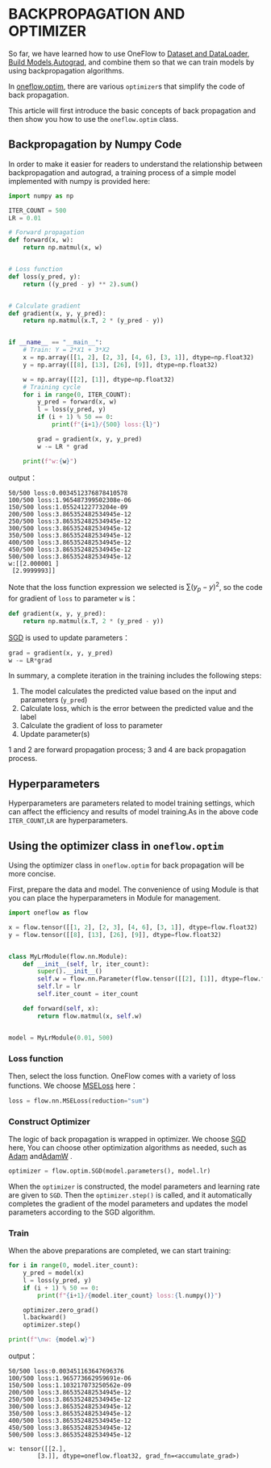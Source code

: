 # BACKPROPAGATION AND OPTIMIZER

So far, we have learned how to use OneFlow to [Dataset and DataLoader](./03_dataset_dataloader.md), [Build Models](./04_build_network.md),[Autograd](./05_autograd.md), and combine them so that we can train models by using backpropagation algorithms.

In [oneflow.optim](https://oneflow.readthedocs.io/en/master/optim.html), there are various `optimizer`s that simplify the code of back propagation.

This article will first introduce the basic concepts of back propagation and then show you how to use the `oneflow.optim` class.

## Backpropagation by Numpy Code

In order to make it easier for readers to understand the relationship between backpropagation and autograd, a training process of a simple model implemented with numpy is provided here:

```python
import numpy as np

ITER_COUNT = 500
LR = 0.01

# Forward propagation
def forward(x, w):
    return np.matmul(x, w)


# Loss function
def loss(y_pred, y):
    return ((y_pred - y) ** 2).sum()


# Calculate gradient
def gradient(x, y, y_pred):
    return np.matmul(x.T, 2 * (y_pred - y))


if __name__ == "__main__":
    # Train: Y = 2*X1 + 3*X2
    x = np.array([[1, 2], [2, 3], [4, 6], [3, 1]], dtype=np.float32)
    y = np.array([[8], [13], [26], [9]], dtype=np.float32)

    w = np.array([[2], [1]], dtype=np.float32)
    # Training cycle
    for i in range(0, ITER_COUNT):
        y_pred = forward(x, w)
        l = loss(y_pred, y)
        if (i + 1) % 50 == 0:
            print(f"{i+1}/{500} loss:{l}")

        grad = gradient(x, y, y_pred)
        w -= LR * grad

    print(f"w:{w}")
```

output：

```text
50/500 loss:0.0034512376878410578
100/500 loss:1.965487399502308e-06
150/500 loss:1.05524122773204e-09
200/500 loss:3.865352482534945e-12
250/500 loss:3.865352482534945e-12
300/500 loss:3.865352482534945e-12
350/500 loss:3.865352482534945e-12
400/500 loss:3.865352482534945e-12
450/500 loss:3.865352482534945e-12
500/500 loss:3.865352482534945e-12
w:[[2.000001 ]
 [2.9999993]]
```

Note that the loss function expression we selected is $\sum (y_{p} - y)^2$, so the code for gradient of `loss` to parameter `w` is：

```python
def gradient(x, y, y_pred):
    return np.matmul(x.T, 2 * (y_pred - y))
```

[SGD](https://en.wikipedia.org/wiki/Stochastic_gradient_descent) is used to update parameters：

```python
grad = gradient(x, y, y_pred)
w -= LR*grad
```

In summary, a complete iteration in the training includes the following steps:

1. The model calculates the predicted value based on the input and parameters (`y_pred`)
2. Calculate loss, which is the error between the predicted value and the label
3. Calculate the gradient of loss to parameter
4. Update parameter(s)

1 and 2 are forward propagation process; 3 and 4 are back propagation process.

## Hyperparameters

Hyperparameters are parameters related to model training settings, which can affect the efficiency and results of model training.As in the above code `ITER_COUNT`,`LR` are hyperparameters.

## Using the optimizer class in `oneflow.optim`

Using the optimizer class in `oneflow.optim` for back propagation will be more concise.

First, prepare the data and model. The convenience of using Module is that you can place the hyperparameters in Module for management.

```python
import oneflow as flow

x = flow.tensor([[1, 2], [2, 3], [4, 6], [3, 1]], dtype=flow.float32)
y = flow.tensor([[8], [13], [26], [9]], dtype=flow.float32)


class MyLrModule(flow.nn.Module):
    def __init__(self, lr, iter_count):
        super().__init__()
        self.w = flow.nn.Parameter(flow.tensor([[2], [1]], dtype=flow.float32))
        self.lr = lr
        self.iter_count = iter_count

    def forward(self, x):
        return flow.matmul(x, self.w)


model = MyLrModule(0.01, 500)
```

### Loss function

Then, select the loss function. OneFlow comes with a variety of loss functions. We choose [MSELoss](https://oneflow.readthedocs.io/en/master/nn.html?highlight=mseloss#oneflow.nn.MSELoss) here：

```python
loss = flow.nn.MSELoss(reduction="sum")
```
### Construct Optimizer
The logic of back propagation is wrapped in optimizer. We choose [SGD](https://oneflow.readthedocs.io/en/master/optim.html?highlight=sgd#oneflow.optim.SGD) here, You can choose other optimization algorithms as needed, such as [Adam](https://oneflow.readthedocs.io/en/master/optim.html?highlight=adam#oneflow.optim.Adam) and[AdamW](https://oneflow.readthedocs.io/en/master/optim.html?highlight=adamw#oneflow.optim.AdamW) .

```python
optimizer = flow.optim.SGD(model.parameters(), model.lr)
```

When the `optimizer` is constructed, the model parameters and learning rate are given to `SGD`. Then the `optimizer.step()` is called, and it automatically completes the gradient of the model parameters and updates the model parameters according to the SGD algorithm.

### Train

When the above preparations are completed, we can start training:

```python
for i in range(0, model.iter_count):
    y_pred = model(x)
    l = loss(y_pred, y)
    if (i + 1) % 50 == 0:
        print(f"{i+1}/{model.iter_count} loss:{l.numpy()}")

    optimizer.zero_grad()
    l.backward()
    optimizer.step()

print(f"\nw: {model.w}")
```

output：
```text
50/500 loss:0.003451163647696376
100/500 loss:1.965773662959691e-06
150/500 loss:1.103217073250562e-09
200/500 loss:3.865352482534945e-12
250/500 loss:3.865352482534945e-12
300/500 loss:3.865352482534945e-12
350/500 loss:3.865352482534945e-12
400/500 loss:3.865352482534945e-12
450/500 loss:3.865352482534945e-12
500/500 loss:3.865352482534945e-12

w: tensor([[2.],
        [3.]], dtype=oneflow.float32, grad_fn=<accumulate_grad>)
```